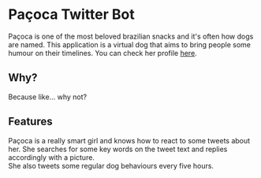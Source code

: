 # Paçoca Twitter Bot
Paçoca is one of the most beloved brazilian snacks and it's often how dogs are named. This application is a virtual dog that aims to bring people some humour on their timelines. You can check her profile [here](https://twitter.com/pacoca_acaxorra).

## Why?
Because like... why not?

## Features
Paçoca is a really smart girl and knows how to react to some tweets about her. She searches for some key words on the tweet text and replies accordingly with a picture.<br>
She also tweets some regular dog behaviours every five hours.